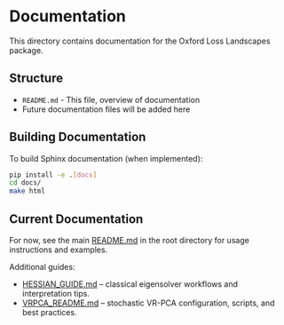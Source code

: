 # Documentation

This directory contains documentation for the Oxford Loss Landscapes package.

## Structure

- `README.md` - This file, overview of documentation
- Future documentation files will be added here

## Building Documentation

To build Sphinx documentation (when implemented):

```bash
pip install -e .[docs]
cd docs/
make html
```

## Current Documentation

For now, see the main [README.md](../README.md) in the root directory for usage instructions and examples.

Additional guides:

- [HESSIAN_GUIDE.md](../HESSIAN_GUIDE.md) – classical eigensolver workflows and interpretation tips.
- [VRPCA_README.md](VRPCA_README.md) – stochastic VR-PCA configuration, scripts, and best practices.
